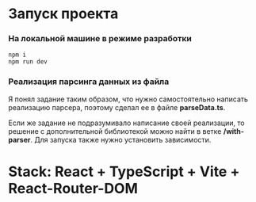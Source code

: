 # Запуск проекта

### На локальной машине в режиме разработки

```
npm i
npm run dev
```

### Реализация парсинга данных из файла
Я понял задание таким образом, что нужно самостоятельно написать реализацию парсера, поэтому сделал ее в файле **parseData.ts**.

Если же задание не подразумивало написание своей реализации, то решение с дополнительной библиотекой можно найти в ветке **/with-parser**. 
Для запуска также нужно установить зависимости. 

# Stack: React + TypeScript + Vite + React-Router-DOM
